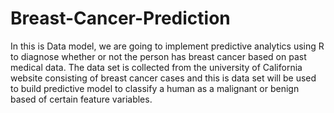 # Breast-Cancer-Prediction
In this is Data model, we are going to implement predictive analytics using R to diagnose whether or not the person has breast cancer based on past medical data.  The data set is collected from the university of California website consisting of breast cancer cases and this is data set will be used to build predictive model to classify a human as a malignant or benign based of certain feature variables.
